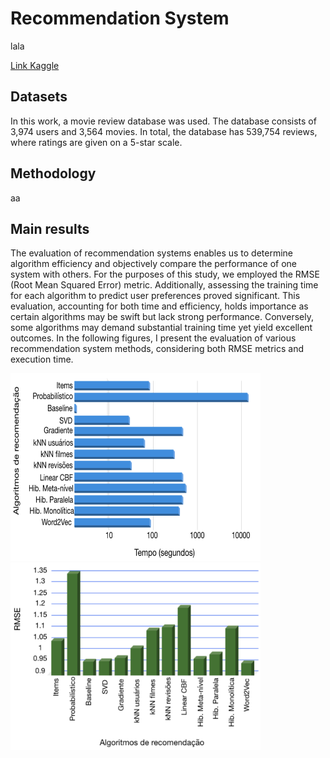 # Recommendation System
lala

[Link Kaggle](https://www.kaggle.com/competitions/scc5966-2018-2o)

## Datasets
In this work, a movie review database was used. The database consists of 3,974 users and 3,564 movies. In total, the database has 539,754 reviews, where ratings are given on a 5-star scale.

## Methodology
aa

## Main results
The evaluation of recommendation systems enables us to determine algorithm efficiency and objectively compare the performance of one system with others. For the purposes of this study, we employed the RMSE (Root Mean Squared Error) metric. Additionally, assessing the training time for each algorithm to predict user preferences proved significant. This evaluation, accounting for both time and efficiency, holds importance as certain algorithms may be swift but lack strong performance. Conversely, some algorithms may demand substantial training time yet yield excellent outcomes. In the following figures, I present the evaluation of various recommendation system methods, considering both RMSE metrics and execution time.

<img src="sr_resultados.png" width="400" height="300">

<img src="sr_resultados2.png" width="400" height="300">

